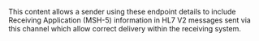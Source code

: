This content allows a sender using these endpoint details to include Receiving Application (MSH-5) information in HL7 V2 messages sent via this channel which allow correct delivery within the receiving system.
